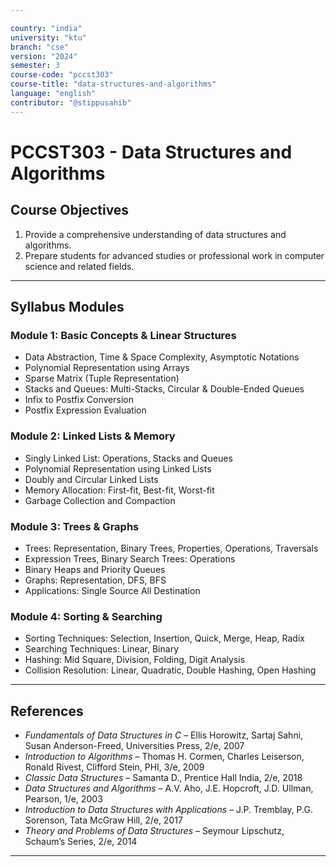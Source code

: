 ```yaml
---

country: "india"
university: "ktu"
branch: "cse"
version: "2024"
semester: 3
course-code: "pccst303"
course-title: "data-structures-and-algorithms"
language: "english"
contributor: "@stippusahib"
---
```


# PCCST303 - Data Structures and Algorithms

## Course Objectives

1. Provide a comprehensive understanding of data structures and algorithms.
2. Prepare students for advanced studies or professional work in computer science and related fields.

---
## Syllabus Modules

### Module 1: Basic Concepts & Linear Structures

- Data Abstraction, Time & Space Complexity, Asymptotic Notations
- Polynomial Representation using Arrays
- Sparse Matrix (Tuple Representation)
- Stacks and Queues: Multi-Stacks, Circular & Double-Ended Queues
- Infix to Postfix Conversion
- Postfix Expression Evaluation

### Module 2: Linked Lists & Memory

- Singly Linked List: Operations, Stacks and Queues
- Polynomial Representation using Linked Lists
- Doubly and Circular Linked Lists
- Memory Allocation: First-fit, Best-fit, Worst-fit
- Garbage Collection and Compaction

### Module 3: Trees & Graphs

- Trees: Representation, Binary Trees, Properties, Operations, Traversals
- Expression Trees, Binary Search Trees: Operations
- Binary Heaps and Priority Queues
- Graphs: Representation, DFS, BFS
- Applications: Single Source All Destination

### Module 4: Sorting & Searching

- Sorting Techniques: Selection, Insertion, Quick, Merge, Heap, Radix
- Searching Techniques: Linear, Binary
- Hashing: Mid Square, Division, Folding, Digit Analysis
- Collision Resolution: Linear, Quadratic, Double Hashing, Open Hashing

---
## References

- *Fundamentals of Data Structures in C* – Ellis Horowitz, Sartaj Sahni, Susan Anderson-Freed, Universities Press, 2/e, 2007
- *Introduction to Algorithms* – Thomas H. Cormen, Charles Leiserson, Ronald Rivest, Clifford Stein, PHI, 3/e, 2009
- *Classic Data Structures* – Samanta D., Prentice Hall India, 2/e, 2018
- *Data Structures and Algorithms* – A.V. Aho, J.E. Hopcroft, J.D. Ullman, Pearson, 1/e, 2003
- *Introduction to Data Structures with Applications* – J.P. Tremblay, P.G. Sorenson, Tata McGraw Hill, 2/e, 2017
- *Theory and Problems of Data Structures* – Seymour Lipschutz, Schaum’s Series, 2/e, 2014

---
